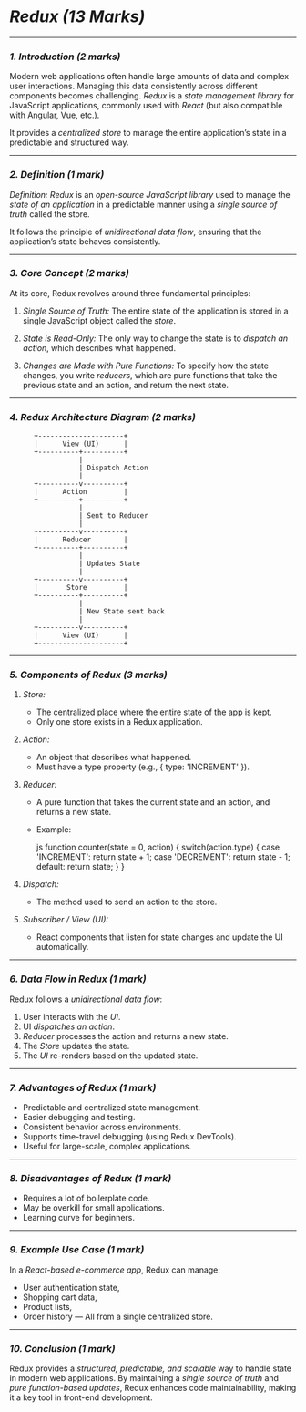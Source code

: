 

# *Redux (13 Marks)*

---

### *1. Introduction (2 marks)*

Modern web applications often handle large amounts of data and complex user interactions. Managing this data consistently across different components becomes challenging.
*Redux* is a *state management library* for JavaScript applications, commonly used with *React* (but also compatible with Angular, Vue, etc.).

It provides a *centralized store* to manage the entire application’s state in a predictable and structured way.

---

### *2. Definition (1 mark)*

*Definition:*
*Redux* is an *open-source JavaScript library* used to manage the *state of an application* in a predictable manner using a *single source of truth* called the store.

It follows the principle of *unidirectional data flow*, ensuring that the application’s state behaves consistently.

---

### *3. Core Concept (2 marks)*

At its core, Redux revolves around three fundamental principles:

1. *Single Source of Truth:*
   The entire state of the application is stored in a single JavaScript object called the *store*.

2. *State is Read-Only:*
   The only way to change the state is to *dispatch an action*, which describes what happened.

3. *Changes are Made with Pure Functions:*
   To specify how the state changes, you write *reducers*, which are pure functions that take the previous state and an action, and return the next state.

---

### *4. Redux Architecture Diagram (2 marks)*


          +---------------------+
          |      View (UI)      |
          +----------+----------+
                     |
                     | Dispatch Action
                     |
          +----------v----------+
          |      Action         |
          +----------+----------+
                     |
                     | Sent to Reducer
                     |
          +----------v----------+
          |      Reducer        |
          +----------+----------+
                     |
                     | Updates State
                     |
          +----------v----------+
          |       Store         |
          +----------+----------+
                     |
                     | New State sent back
                     |
          +----------v----------+
          |      View (UI)      |
          +---------------------+


---

### *5. Components of Redux (3 marks)*

1. *Store:*

   * The centralized place where the entire state of the app is kept.
   * Only one store exists in a Redux application.

2. *Action:*

   * An object that describes what happened.
   * Must have a type property (e.g., { type: 'INCREMENT' }).

3. *Reducer:*

   * A pure function that takes the current state and an action, and returns a new state.
   * Example:

     js
     function counter(state = 0, action) {
       switch(action.type) {
         case 'INCREMENT': return state + 1;
         case 'DECREMENT': return state - 1;
         default: return state;
       }
     }
     

4. *Dispatch:*

   * The method used to send an action to the store.

5. *Subscriber / View (UI):*

   * React components that listen for state changes and update the UI automatically.

---

### *6. Data Flow in Redux (1 mark)*

Redux follows a *unidirectional data flow*:

1. User interacts with the *UI*.
2. UI *dispatches an action*.
3. *Reducer* processes the action and returns a new state.
4. The *Store* updates the state.
5. The *UI* re-renders based on the updated state.

---

### *7. Advantages of Redux (1 mark)*

* Predictable and centralized state management.
* Easier debugging and testing.
* Consistent behavior across environments.
* Supports time-travel debugging (using Redux DevTools).
* Useful for large-scale, complex applications.

---

### *8. Disadvantages of Redux (1 mark)*

* Requires a lot of boilerplate code.
* May be overkill for small applications.
* Learning curve for beginners.

---

### *9. Example Use Case (1 mark)*

In a *React-based e-commerce app*, Redux can manage:

* User authentication state,
* Shopping cart data,
* Product lists,
* Order history —
  All from a single centralized store.

---

### *10. Conclusion (1 mark)*

Redux provides a *structured, predictable, and scalable* way to handle state in modern web applications.
By maintaining a *single source of truth* and *pure function-based updates*, Redux enhances code maintainability, making it a key tool in front-end development.

